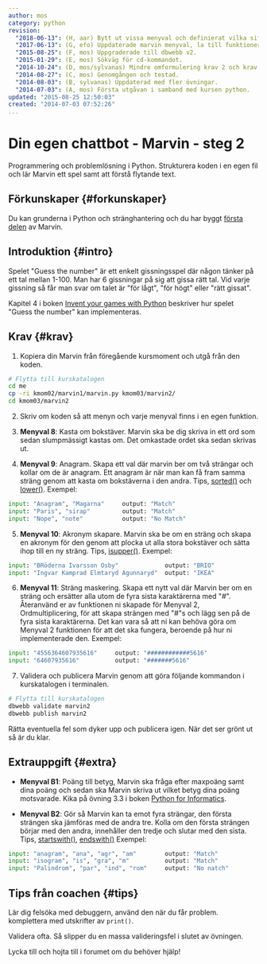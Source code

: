 ```yaml
---
author: mos
category: python
revision:
  "2018-06-13": (H, aar) Bytt ut vissa menyval och definierat vilka siffror valen är.
  "2017-06-13": (G, efo) Uppdaterade marvin menyval, la till funktioner och modul.
  "2015-08-25": (F, mos) Uppgraderade till dbwebb v2.
  "2015-01-29": (E, mos) Sökväg för cd-kommandot.
  "2014-10-24": (D, mos/sylvanas) Mindre omformulering krav 2 och krav 3.
  "2014-08-27": (C, mos) Genomgången och testad.
  "2014-08-03": (B, sylvanas) Uppdaterad med fler övningar.
  "2014-07-03": (A, mos) Första utgåvan i samband med kursen python.
updated: "2015-08-25 12:50:03"
created: "2014-07-03 07:52:26"
...
```

Din egen chattbot - Marvin - steg 2
==================================

Programmering och problemlösning i Python. Strukturera koden i en egen fil och lär Marvin ett spel samt att förstå flytande text.

<!--more-->


Förkunskaper {#forkunskaper}
-----------------------

Du kan grunderna i Python och stränghantering och du har byggt [första delen](uppgift/din-egen-chattbot-marvin-steg-1) av Marvin.



Introduktion {#intro}
-----------------------

Spelet "Guess the number" är ett enkelt gissningsspel där någon tänker på ett tal mellan 1-100. Man har 6 gissningar på sig att gissa rätt tal. Vid varje gissning så får man svar om talet är "för lågt", "för högt" eller "rätt gissat".

Kapitel 4 i boken [Invent your games with Python](kunskap/boken-invent-your-own-computer-games-with-python) beskriver hur spelet "Guess the number" kan implementeras.



Krav {#krav}
-----------------------

1. Kopiera din Marvin från föregående kursmoment och utgå från den koden.

```bash
# Flytta till kurskatalogen
cd me
cp -ri kmom02/marvin1/marvin.py kmom03/marvin2/
cd kmom03/marvin2
```

2. Skriv om koden så att menyn och varje menyval finns i en egen funktion.

<!-- 3. Döp om nuvarande `marvin.py` till `main.py`. -->

<!-- 4. Skapa en ny fil `marvin.py` och lägg alla menyvalsfunktioner i denna nya Pythonmodul. Importera `marvin.py` i `main.py`. -->

<!-- 5. Menyval: Som löser spelet "Guess the number" där Marvin tänker på ett tal mellan 1-100 och spelaren ska gissa vilket det är. För varje gissning ska Marvin berätta om gissningen var högre eller lägre än det han tänkte på. Spelaren ska ha 6 gissningar på sig. -->

3. **Menyval 8**: Kasta om bokstäver. Marvin ska be dig skriva in ett ord som sedan slumpmässigt kastas om. Det omkastade ordet ska sedan skrivas ut.

4. **Menyval 9**: Anagram. Skapa ett val där marvin ber om två strängar och kollar om de är anagram. Ett anagram är när man kan få fram samma sträng genom att kasta om bokstäverna i den andra. Tips, [sorted()](https://docs.python.org/3/howto/sorting.html) och [lower()](https://docs.python.org/3/library/stdtypes.html#str.lower). Exempel:
```python
input: "Anagram", "Magarna"     output: "Match"
input: "Paris", "sirap"         output: "Match"
input: "Nope", "note"           output: "No Match"
```

5. **Menyval 10**: Akronym skapare. Marvin ska be om en sträng och skapa en akronym för den genom att plocka ut alla stora bokstäver och sätta ihop till en ny sträng. Tips, [isupper()](https://docs.python.org/3/library/stdtypes.html#str.isupper). Exempel:
```python
input: "BRöderna Ivarsson Osby"             output: "BRIO"
input: "Ingvar Kamprad Elmtaryd Agunnaryd"  output: "IKEA"
```

6. **Menyval 11**: Sträng maskering. Skapa ett nytt val där Marvin ber om en sträng och ersätter alla utom de fyra sista karaktärerna med "#". Återanvänd er av funktionen ni skapade för Menyval 2, Ordmultiplicering, för att skapa strängen med "#"s och lägg sen på de fyra sista karaktärerna. Det kan vara så att ni kan behöva göra om Menyval 2 funktionen för att det ska fungera, beroende på hur ni implementerade den. Exempel:
```python
input: "4556364607935616"     output: "############5616"
input: "64607935616"          output: "#######5616"
```

7. Validera och publicera Marvin genom att göra följande kommandon i kurskatalogen i terminalen.

```bash
# Flytta till kurskatalogen
dbwebb validate marvin2
dbwebb publish marvin2
```

Rätta eventuella fel som dyker upp och publicera igen. När det ser grönt ut så är du klar.



Extrauppgift {#extra}
-----------------------
<!-- * Kasta om bokstäver: Ha en fil med ett ord per rad och plocka fram ett av orden. Kasta om det och låt användaren gissa vilket det faktiska ordet är. -->

<!-- * Menyval: där Marvin i samma sträng skriver ut: dagens datum och nuvarande tid, hur han mår (slumpmässigt humör), ett heltal, samt ett floattal med 3 decimaler. Ge talen ett sammanhang i texten.
Strängen ska hämtas från en textfil som du själv skapar och formateras med ovanstående variabler. Notera att du i programmet inte ska ändra i filen. Kursrepot innehåller ett [exempel på strängformattering med fil](https://github.com/reechani/python/blob/master/example/marvin/format.py) som du kan använda som grund för denna uppgift. -->

* **Menyval B1**: Poäng till betyg, Marvin ska fråga efter maxpoäng samt dina poäng och sedan ska Marvin skriva ut vilket betyg dina poäng motsvarade. Kika på övning 3.3 i boken [Python for Informatics](kunskap/boken-python-for-informatics-exploring-information).

* **Menyval B2**: Gör så Marvin kan ta emot fyra strängar, den första strängen ska jämföras med de andra tre. Kolla om den första strängen börjar med den andra, innehåller den tredje och slutar med den sista. Tips, [startswith()](https://docs.python.org/3/library/stdtypes.html#str.startswith), [endswith()](https://docs.python.org/3/library/stdtypes.html#str.endswith) Exempel:
```python
input: "anagram", "ana", "agr", "am"        output: "Match"
input: "isogram", "is", "gra", "m"          output: "Match"
input: "Palindrom", "par", "ind", "rom"     output: "No natch"
```


Tips från coachen {#tips}
-----------------------

Lär dig felsöka med debuggern, använd den när du får problem. komplettera med utskrifter av `print()`.

Validera ofta. Så slipper du en massa valideringsfel i slutet av övningen.

Lycka till och hojta till i forumet om du behöver hjälp!
